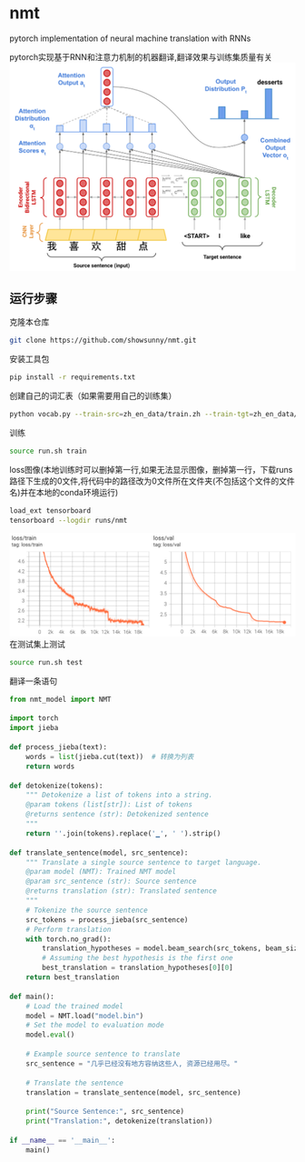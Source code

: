 # nmt
pytorch implementation of neural machine translation with RNNs

pytorch实现基于RNN和注意力机制的机器翻译,翻译效果与训练集质量有关
![model](https://github.com/showsunny/nmt/blob/main/image/model_figure.png)
## 运行步骤
克隆本仓库
```bash
git clone https://github.com/showsunny/nmt.git
```
安装工具包
```bash
pip install -r requirements.txt
```
创建自己的词汇表（如果需要用自己的训练集）
```bash
python vocab.py --train-src=zh_en_data/train.zh --train-tgt=zh_en_data/train.en vocab.txt
```
训练
```bash
source run.sh train
```
loss图像(本地训练时可以删掉第一行,如果无法显示图像，删掉第一行，下载runs路径下生成的0文件,将代码中的路径改为0文件所在文件夹(不包括这个文件的文件名)并在本地的conda环境运行)
```bash
load_ext tensorboard
tensorboard --logdir runs/nmt
```
![loss](https://github.com/showsunny/nmt/blob/main/image/lossfig.png)
在测试集上测试
```bash
source run.sh test
```
翻译一条语句
```python
from nmt_model import NMT

import torch
import jieba

def process_jieba(text):
    words = list(jieba.cut(text))  # 转换为列表
    return words

def detokenize(tokens):
    """ Detokenize a list of tokens into a string.
    @param tokens (list[str]): List of tokens
    @returns sentence (str): Detokenized sentence
    """
    return ''.join(tokens).replace('▁', ' ').strip()

def translate_sentence(model, src_sentence):
    """ Translate a single source sentence to target language.
    @param model (NMT): Trained NMT model
    @param src_sentence (str): Source sentence
    @returns translation (str): Translated sentence
    """
    # Tokenize the source sentence
    src_tokens = process_jieba(src_sentence)
    # Perform translation
    with torch.no_grad():
        translation_hypotheses = model.beam_search(src_tokens, beam_size=5, max_decoding_time_step=70)  # Adjust beam size and max decoding time step accordingly
        # Assuming the best hypothesis is the first one
        best_translation = translation_hypotheses[0][0]
    return best_translation

def main():
    # Load the trained model
    model = NMT.load("model.bin")
    # Set the model to evaluation mode
    model.eval()

    # Example source sentence to translate
    src_sentence = "几乎已经没有地方容纳这些人, 资源已经用尽。"

    # Translate the sentence
    translation = translate_sentence(model, src_sentence)

    print("Source Sentence:", src_sentence)
    print("Translation:", detokenize(translation))

if __name__ == '__main__':
    main()
```
